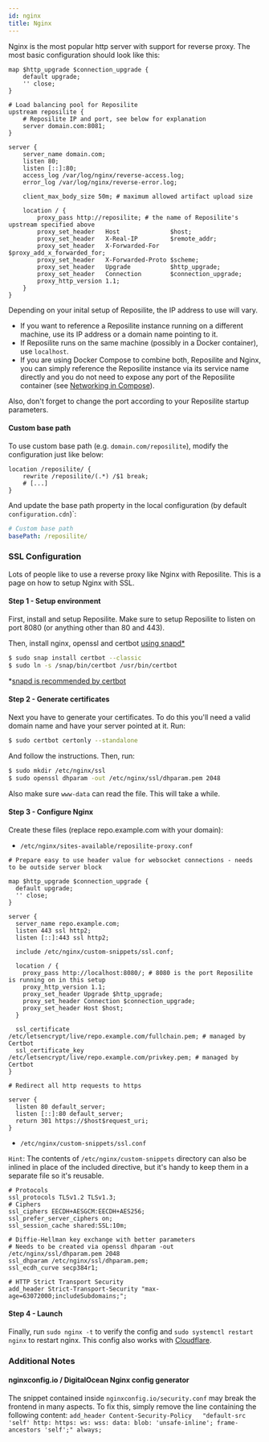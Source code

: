 ```yaml
---
id: nginx
title: Nginx
---
```


Nginx is the most popular http server with support for reverse proxy.
The most basic configuration should look like this:

```json5
map $http_upgrade $connection_upgrade {
    default upgrade;
    '' close;
}

# Load balancing pool for Reposilite
upstream reposilite {
    # Reposilite IP and port, see below for explanation
    server domain.com:8081;
}

server {
    server_name domain.com;
    listen 80;
    listen [::]:80;
    access_log /var/log/nginx/reverse-access.log;
    error_log /var/log/nginx/reverse-error.log;

    client_max_body_size 50m; # maximum allowed artifact upload size

    location / {
        proxy_pass http://reposilite; # the name of Reposilite's upstream specified above
        proxy_set_header   Host              $host;
        proxy_set_header   X-Real-IP         $remote_addr;
        proxy_set_header   X-Forwarded-For   $proxy_add_x_forwarded_for;
        proxy_set_header   X-Forwarded-Proto $scheme;
        proxy_set_header   Upgrade           $http_upgrade;
        proxy_set_header   Connection        $connection_upgrade;
        proxy_http_version 1.1;
    }
}
```

Depending on your inital setup of Reposilite, the IP address to use will vary.

* If you want to reference a Reposilite instance running on a different machine, use its IP address
or a domain name pointing to it. 
* If Reposilite runs on the same machine (possibly in a Docker
container), use `localhost`. 
* If you are using Docker Compose to combine both, Reposilite and Nginx, 
you can simply reference the Reposilite instance via its service name directly and you do not need to
expose any port of the Reposilite container (see [Networking in Compose](https://docs.docker.com/compose/networking/)).

Also, don't forget to change the port according to your Reposilite startup parameters.

#### Custom base path

To use custom base path (e.g. `domain.com/reposilite`), modify the configuration just like below:

```json5
location /reposilite/ {
    rewrite /reposilite/(.*) /$1 break;
    # [...]
}
```

And update the base path property in the local configuration (by default `configuration.cdn`)`:

```yaml
# Custom base path
basePath: /reposilite/
```

### SSL Configuration

Lots of people like to use a reverse proxy like Nginx with Reposilite.
This is a page on how to setup Nginx with SSL.

#### Step 1 - Setup environment

First, install and setup Reposilite.
Make sure to setup Reposilite to listen on port 8080 (or anything other than 80 and 443).

Then, install nginx, openssl and certbot [using snapd\*](https://snapcraft.io/docs/installing-snapd/) 

```bash
$ sudo snap install certbot --classic
$ sudo ln -s /snap/bin/certbot /usr/bin/certbot
```

\*[snapd is recommended by certbot](https://certbot.eff.org/instructions?ws=other&os=ubuntufocal)

#### Step 2 - Generate certificates

Next you have to generate your certificates. 
To do this you'll need a valid domain name and have your server pointed at it.
Run:

```bash
$ sudo certbot certonly --standalone
```
And follow the instructions. Then, run:

```bash
$ sudo mkdir /etc/nginx/ssl
$ sudo openssl dhparam -out /etc/nginx/ssl/dhparam.pem 2048
```

Also make sure `www-data` can read the file. This will take a while.

#### Step 3 - Configure Nginx

Create these files (replace repo.example.com with your domain):

* `/etc/nginx/sites-available/reposilite-proxy.conf`

```json5
# Prepare easy to use header value for websocket connections - needs to be outside server block

map $http_upgrade $connection_upgrade {
  default upgrade;
  '' close;
}

server {
  server_name repo.example.com;
  listen 443 ssl http2;
  listen [::]:443 ssl http2;

  include /etc/nginx/custom-snippets/ssl.conf;

  location / {
    proxy_pass http://localhost:8080/; # 8080 is the port Reposilite is running on in this setup
    proxy_http_version 1.1;
    proxy_set_header Upgrade $http_upgrade;
    proxy_set_header Connection $connection_upgrade;
    proxy_set_header Host $host;
  }

  ssl_certificate /etc/letsencrypt/live/repo.example.com/fullchain.pem; # managed by Certbot
  ssl_certificate_key /etc/letsencrypt/live/repo.example.com/privkey.pem; # managed by Certbot
}

# Redirect all http requests to https

server {
  listen 80 default_server;
  listen [::]:80 default_server;
  return 301 https://$host$request_uri;
}
```

* `/etc/nginx/custom-snippets/ssl.conf`

`Hint`: The contents of `/etc/nginx/custom-snippets` directory can also be inlined in place of the included directive, but it's handy to keep them in a separate file so it's reusable.

```json5
# Protocols
ssl_protocols TLSv1.2 TLSv1.3;
# Ciphers
ssl_ciphers EECDH+AESGCM:EECDH+AES256;
ssl_prefer_server_ciphers on;
ssl_session_cache shared:SSL:10m;

# Diffie-Hellman key exchange with better parameters
# Needs to be created via openssl dhparam -out /etc/nginx/ssl/dhparam.pem 2048
ssl_dhparam /etc/nginx/ssl/dhparam.pem;
ssl_ecdh_curve secp384r1;

# HTTP Strict Transport Security
add_header Strict-Transport-Security "max-age=63072000;includeSubdomains;";
```

#### Step 4 - Launch

Finally, run `sudo nginx -t` to verify the config and `sudo systemctl restart nginx` to restart nginx.
This config also works with [Cloudflare](https://www.cloudflare.com/).

### Additional Notes

#### nginxconfig.io / DigitalOcean Nginx config generator

The snippet contained inside `nginxconfig.io/security.conf`
may break the frontend in many aspects. To fix this, simply
remove the line containing the following content:
`add_header Content-Security-Policy   "default-src 'self' http: https: ws: wss: data: blob: 'unsafe-inline'; frame-ancestors 'self';" always;`
